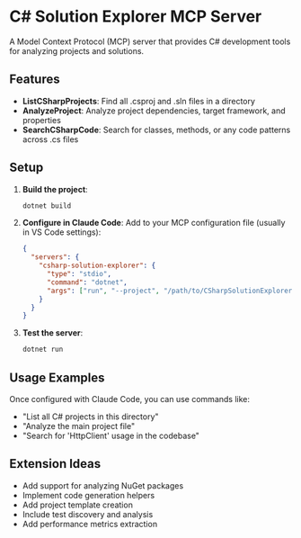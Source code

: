 # C# Solution Explorer MCP Server

A Model Context Protocol (MCP) server that provides C# development tools for analyzing projects and solutions.

## Features

- **ListCSharpProjects**: Find all .csproj and .sln files in a directory
- **AnalyzeProject**: Analyze project dependencies, target framework, and properties
- **SearchCSharpCode**: Search for classes, methods, or any code patterns across .cs files

## Setup

1. **Build the project**:
   ```bash
   dotnet build
   ```

2. **Configure in Claude Code**:
   Add to your MCP configuration file (usually in VS Code settings):
   ```json
   {
     "servers": {
       "csharp-solution-explorer": {
         "type": "stdio",
         "command": "dotnet",
         "args": ["run", "--project", "/path/to/CSharpSolutionExplorer.csproj"]
       }
     }
   }
   ```

3. **Test the server**:
   ```bash
   dotnet run
   ```

## Usage Examples

Once configured with Claude Code, you can use commands like:
- "List all C# projects in this directory"
- "Analyze the main project file"
- "Search for 'HttpClient' usage in the codebase"

## Extension Ideas

- Add support for analyzing NuGet packages
- Implement code generation helpers
- Add project template creation
- Include test discovery and analysis
- Add performance metrics extraction